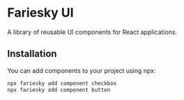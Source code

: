 # Fariesky UI

A library of reusable UI components for React applications.

## Installation

You can add components to your project using npx:

```bash
npx fariesky add component checkbox
npx fariesky add component button
